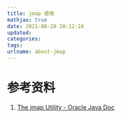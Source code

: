 ```yaml
---
title: jmap 使用
mathjax: true
date: 2021-06-28 20:12:24
updated:
categories:
tags:
urlname: about-jmap
---
```




<!-- more -->



# 参考资料

1. [The jmap Utility - Oracle Java Doc](https://docs.oracle.com/javase/8/docs/technotes/guides/troubleshoot/tooldescr014.html)

